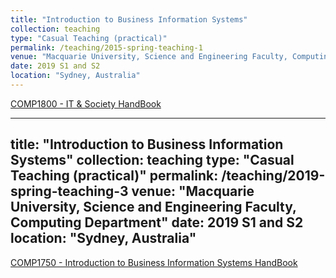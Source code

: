 ```yaml
---
title: "Introduction to Business Information Systems"
collection: teaching
type: "Casual Teaching (practical)"
permalink: /teaching/2015-spring-teaching-1
venue: "Macquarie University, Science and Engineering Faculty, Computing Department"
date: 2019 S1 and S2
location: "Sydney, Australia"
---
```


[COMP1800 - IT & Society HandBook](https://coursehandbook.mq.edu.au/2020/units/COMP1800)



---
title: "Introduction to Business Information Systems"
collection: teaching
type: "Casual Teaching (practical)"
permalink: /teaching/2019-spring-teaching-3
venue: "Macquarie University, Science and Engineering Faculty, Computing Department"
date: 2019 S1 and S2 
location: "Sydney, Australia"
---

[COMP1750 - Introduction to Business Information Systems HandBook](https://coursehandbook.mq.edu.au/2020/units/COMP1750)

